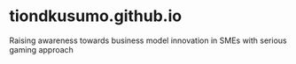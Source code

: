 # tiondkusumo.github.io
Raising awareness towards business model innovation in SMEs with serious gaming approach
